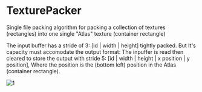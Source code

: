# TexturePacker

Single file packing algorithm for packing a collection of textures (rectangles) into one single "Atlas" texture (container rectangle)

The input buffer has a stride of 3: [id | width | height] tightly packed. But It's capacity must accomodate the output format:
The inpuffer is read then cleared to store the output with stride 5: [id | width | height | x position | y position],
Where the position is the (bottom left) position in the Atlas (container rectangle).

![1](https://github.com/heathensoft/TexturePacker/blob/main/packer.gif?raw=true)
